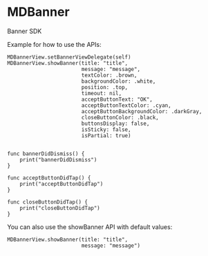 # MDBanner
Banner SDK

Example for how to use the APIs:

    MDBannerView.setBannerViewDelegate(self)
    MDBannerView.showBanner(title: "title",
                            message: "message",
                            textColor: .brown,
                            backgroundColor: .white,
                            position: .top,
                            timeout: nil,
                            acceptButtonText: "OK",
                            acceptButtonTextColor: .cyan,
                            acceptButtonBackgroundColor: .darkGray,
                            closeButtonColor: .black,
                            buttonsDisplay: false,
                            isSticky: false,
                            isPartial: true)
                                
                                
    func bannerDidDismiss() {
        print("bannerDidDismiss")
    }
    
    func acceptButtonDidTap() {
        print("acceptButtonDidTap")
    }
    
    func closeButtonDidTap() {
        print("closeButtonDidTap")
    }


You can also use the showBanner API with default values:
  
    MDBannerView.showBanner(title: "title",
                            message: "message")
